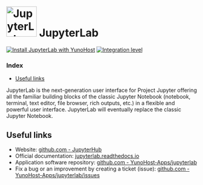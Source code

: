 # <img src="/images/logo-jupyterhub.png" height="80px" alt="JupyterLab Logo"> JupyterLab

[![Install JupyterLab with YunoHost](https://install-app.yunohost.org/install-with-yunohost.svg)](https://install-app.yunohost.org/?app=jupyterlab) [![Integration level](https://dash.yunohost.org/integration/jupyterlab.svg)](https://dash.yunohost.org/appci/app/jupyterlab)

### Index

- [Useful links](#useful-links)

JupyterLab is the next-generation user interface for Project Jupyter offering all the familiar building blocks of the classic Jupyter Notebook (notebook, terminal, text editor, file browser, rich outputs, etc.) in a flexible and powerful user interface. JupyterLab will eventually replace the classic Jupyter Notebook.

## Useful links

+ Website: [github.com - JupyterHub](https://github.com/jupyterhub/jupyterhub)
+ Official documentation: [jupyterlab.readthedocs.io](https://jupyterlab.readthedocs.io/en/stable/)
+ Application software repository: [github.com - YunoHost-Apps/jupyterlab](https://github.com/YunoHost-Apps/jupyterlab_ynh)
+ Fix a bug or an improvement by creating a ticket (issue): [github.com - YunoHost-Apps/jupyterlab/issues](https://github.com/YunoHost-Apps/jupyterlab_ynh/issues)
